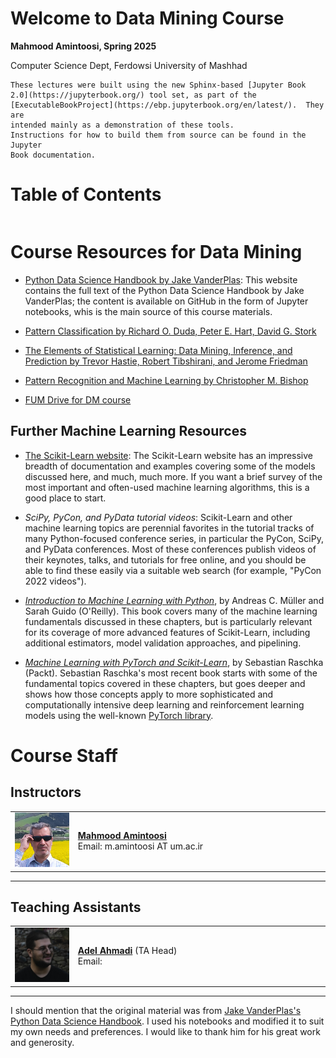 # Welcome to Data Mining Course

**Mahmood Amintoosi, Spring 2025**

Computer Science Dept, Ferdowsi University of Mashhad

```{note}
These lectures were built using the new Sphinx-based [Jupyter Book
2.0](https://jupyterbook.org/) tool set, as part of the
[ExecutableBookProject](https://ebp.jupyterbook.org/en/latest/).  They are
intended mainly as a demonstration of these tools.
Instructions for how to build them from source can be found in the Jupyter
Book documentation.
```

# Table of Contents

```{tableofcontents}
```

# Course Resources for Data Mining

- [Python Data Science Handbook by Jake VanderPlas](https://jakevdp.github.io/PythonDataScienceHandbook/): This website contains the full text of the Python Data Science Handbook by Jake VanderPlas; the content is available on GitHub in the form of Jupyter notebooks, whis is the main source of this course materials.

- [Pattern Classification by Richard O. Duda, Peter E. Hart, David G. Stork](http://www.wiley.com/WileyCDA/WileyTitle/productCd-0471056693.html)

- [The Elements of Statistical Learning: Data Mining, Inference, and Prediction by Trevor Hastie, Robert Tibshirani, and Jerome Friedman](https://hastie.su.domains/ElemStatLearn/)

- [Pattern Recognition and Machine Learning by Christopher M. Bishop](https://www.rasa-ai.com/pattern-recognition-and-machine-learning-bishop/)

- [FUM Drive for DM course](https://fumdrive.um.ac.ir/index.php/s/pkD6FsZ5nyJiHY7)

## Further Machine Learning Resources

- [The Scikit-Learn website](http://scikit-learn.org): The Scikit-Learn website has an impressive breadth of documentation and examples covering some of the models discussed here, and much, much more. If you want a brief survey of the most important and often-used machine learning algorithms, this is a good place to start.

- *SciPy, PyCon, and PyData tutorial videos*: Scikit-Learn and other machine learning topics are perennial favorites in the tutorial tracks of many Python-focused conference series, in particular the PyCon, SciPy, and PyData conferences. Most of these conferences publish videos of their keynotes, talks, and tutorials for free online, and you should be able to find these easily via a suitable web search (for example, "PyCon 2022 videos").

- [*Introduction to Machine Learning with Python*](http://shop.oreilly.com/product/0636920030515.do), by Andreas C. Müller and Sarah Guido (O'Reilly). This book covers many of the machine learning fundamentals discussed in these chapters, but is particularly relevant for its coverage of more advanced features of Scikit-Learn, including additional estimators, model validation approaches, and pipelining.

- [*Machine Learning with PyTorch and Scikit-Learn*](https://www.packtpub.com/product/machine-learning-with-pytorch-and-scikit-learn/9781801819312), by Sebastian Raschka (Packt). Sebastian Raschka's most recent book starts with some of the fundamental topics covered in these chapters, but goes deeper and shows how those concepts apply to more sophisticated and computationally intensive deep learning and reinforcement learning models using the well-known [PyTorch library](https://pytorch.org/).


# Course Staff  

## Instructors  

<table style="width:100%;">  
  <tr>  
    <td style="width:20%;">  
      <img src="_images/M-Amintoosi.jpg" alt="Mahmood Amintoosi" style="width:100px;height:auto;">  
    </td>  
    <td>  
      <strong><a href="https://mamintoosi.github.io/">Mahmood Amintoosi</a></strong><br>  
      Email: m.amintoosi AT um.ac.ir
    </td>  
  </tr>  
</table>  

---  

## Teaching Assistants  

<table style="width:100%;">  
  <tr>  
    <td style="width:20%;">  
      <img src="_images/A-Ahmadi.jpg" alt="Adel Ahmadi" style="width:100px;height:auto;">  
    </td>  
    <td>  
      <strong><a href="https://github.com/">Adel Ahmadi</a></strong> (TA Head)<br>  
      Email:   
    </td>  
  </tr>  
</table>

---

I should mention that the original material was from [Jake VanderPlas's Python Data Science Handbook](https://jakevdp.github.io/PythonDataScienceHandbook/). I used his notebooks and modified it to suit my own needs and preferences. I would like to thank him for his great work and generosity.
